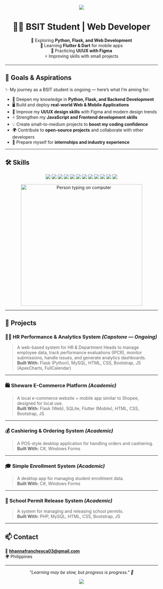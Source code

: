 <p align="center">
  <img src="https://capsule-render.vercel.app/api?type=waving&color=0:36d1dc,100:5b86e5&height=220&section=header&text=Hi%2C%20I'm%20Hanna%20Franchesca%20Herradura&fontSize=30&fontColor=fff&animation=twinkling&desc=A%20Web%20Developer%20in%20the%20making%20🚀&descAlignY=65&descAlign=50"/>
</p>

<div align="center">

# 👩‍💻 BSIT Student | Web Developer  
🌱 Exploring **Python, Flask, and Web Development**  
📱 Learning **Flutter & Dart** for mobile apps  
🎨 Practicing **UI/UX with Figma**  
⚡ Improving skills with small projects  

</div>

---

## 🎯 Goals & Aspirations  

✨ My journey as a BSIT student is ongoing — here’s what I’m aiming for:  

- 🌱 Deepen my knowledge in **Python, Flask, and Backend Development**  
- 🖥️ Build and deploy **real-world Web & Mobile Applications**  
- 🎨 Improve my **UI/UX design skills** with Figma and modern design trends  
- ⚡ Strengthen my **JavaScript and Frontend development skills**  
- 💡 Create small-to-medium projects to **boost my coding confidence**  
- 🌍 Contribute to **open-source projects** and collaborate with other developers  
- 🚀 Prepare myself for **internships and industry experience**  

---

## 🛠️ Skills  

<p align="center">
  <img src="https://img.shields.io/badge/python-3670A0?style=for-the-badge&logo=python&logoColor=ffdd54"/>
  <img src="https://img.shields.io/badge/php-%23777BB4.svg?style=for-the-badge&logo=php&logoColor=white"/>
  <img src="https://img.shields.io/badge/html5-%23E34F26.svg?style=for-the-badge&logo=html5&logoColor=white"/>
  <img src="https://img.shields.io/badge/css3-%231572B6.svg?style=for-the-badge&logo=css3&logoColor=white"/>
  <img src="https://img.shields.io/badge/bootstrap-%238511FA.svg?style=for-the-badge&logo=bootstrap&logoColor=white"/>
  <img src="https://img.shields.io/badge/javascript-%23323330.svg?style=for-the-badge&logo=javascript&logoColor=%23F7DF1E"/>
  <img src="https://img.shields.io/badge/flask-%23000.svg?style=for-the-badge&logo=flask&logoColor=white"/>
  <img src="https://img.shields.io/badge/flutter-%2302569B.svg?style=for-the-badge&logo=flutter&logoColor=white"/>
  <img src="https://img.shields.io/badge/dart-%230175C2.svg?style=for-the-badge&logo=dart&logoColor=white"/>
  <img src="https://img.shields.io/badge/figma-%23F24E1E.svg?style=for-the-badge&logo=figma&logoColor=white"/>
  <img src="https://img.shields.io/badge/canva-%2300C4CC.svg?style=for-the-badge&logo=canva&logoColor=white"/>
  <img src="https://img.shields.io/badge/Cisco-PacketTracer-blue?style=for-the-badge&logo=cisco&logoColor=white"/>
</p>
<p align="center">
  <img src="https://media.giphy.com/media/qgQUggAC3Pfv687qPC/giphy.gif" width="400" alt="Person typing on computer"/>
</p>

---

## 📂 Projects  

### 👩‍💼 HR Performance & Analytics System *(Capstone — Ongoing)*  
> A web-based system for HR & Department Heads to manage employee data, track performance evaluations (IPCR), monitor submissions, handle issues, and generate analytics dashboards.  
**Built With:** Flask (Python), MySQL, HTML, CSS, Bootstrap, JS (ApexCharts, FullCalendar)  

---

### 🛍️ Sheware E-Commerce Platform *(Academic)*  
> A local e-commerce website + mobile app similar to Shopee, designed for local use.  
**Built With:** Flask (Web), SQLite, Flutter (Mobile), HTML, CSS, Bootstrap, JS  

---

### 💰 Cashiering & Ordering System *(Academic)*  
> A POS-style desktop application for handling orders and cashiering.  
**Built With:** C#, Windows Forms  

---

### 🎓 Simple Enrollment System *(Academic)*  
> A desktop app for managing student enrollment data.  
**Built With:** C#, Windows Forms  

---

### 🏫 School Permit Release System *(Academic)*  
> A system for managing and releasing school permits.  
**Built With:** PHP, MySQL, HTML, CSS, Bootstrap, JS  

---

## 📫 Contact  
📧 **hhannafranchesca03@gmail.com**  
🌍 Philippines  

---

<p align="center">
  <i>"Learning may be slow, but progress is progress." 💪</i>
</p>

<p align="center">
  <img src="https://capsule-render.vercel.app/api?type=waving&color=0:36d1dc,100:5b86e5&height=120&section=footer"/>
</p>
